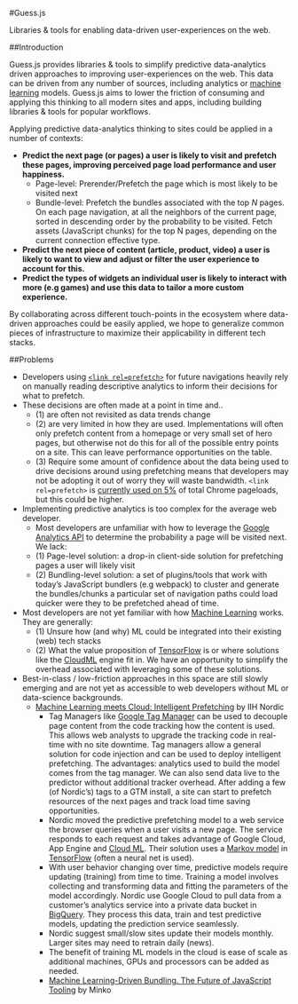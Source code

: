 #Guess.js

Libraries & tools for enabling data-driven user-experiences on the web.

##Introduction

Guess.js provides libraries & tools to simplify predictive data-analytics driven approaches to improving user-experiences on the web. This data can be driven from any number of sources, including analytics or [machine learning](https://en.wikipedia.org/wiki/Machine_learning&sa=D&ust=1522637949792000) models. Guess.js aims to lower the friction of consuming and applying this thinking to all modern sites and apps, including building libraries & tools for popular workflows.

Applying predictive data-analytics thinking to sites could be applied in a number of contexts:

- **Predict the next page (or pages) a user is likely to visit and prefetch these pages, improving perceived page load performance and user happiness.**
   - Page-level: Prerender/Prefetch the page which is most likely to be visited next
   - Bundle-level: Prefetch the bundles associated with the top *N* pages. On each page navigation, at all the neighbors of the current page, sorted in descending order by the probability to be visited. Fetch assets (JavaScript chunks) for the top N pages, depending on the current connection effective type.
- **Predict the next piece of content (article, product, video) a user is likely to want to view and adjust or filter the user experience to account for this.**
- **Predict the types of widgets an individual user is likely to interact with more (e.g games) and use this data to tailor a more custom experience.**

By collaborating across different touch-points in the ecosystem where data-driven approaches could be easily applied, we hope to generalize common pieces of infrastructure to maximize their applicability in different tech stacks.


##Problems

- Developers using [`<link rel=prefetch>`](https://developer.mozilla.org/en-US/docs/Web/HTTP/Link_prefetching_FAQ&sa=D&ust=1522637949794000) for future navigations heavily rely on manually reading descriptive analytics to inform their decisions for what to prefetch.
- These decisions are often made at a point in time and.. 
  - (1) are often not revisited as data trends change
  - (2) are very limited in how they are used. Implementations will often only prefetch content from a homepage or very small set of hero pages, but otherwise not do this for all of the possible entry points on a site. This can leave performance opportunities on the table.
  - (3) Require some amount of confidence about the data being used to drive decisions around using prefetching means that developers may not be adopting it out of worry they will waste bandwidth. `<link rel=prefetch>` is [currently used on 5%](https://www.chromestatus.com/metrics/feature/popularity%23LinkRelPrefetch&sa=D&ust=1522637949795000) of total Chrome pageloads, but this could be higher.
- Implementing predictive analytics is too complex for the average web developer.
  - Most developers are unfamiliar with how to leverage the  [Google Analytics API](https://developers.google.com/analytics/devguides/reporting/core/v4/&sa=D&ust=1522637949796000) to determine the probability a page will be visited next. We lack:
  - (1) Page-level solution: a drop-in client-side solution for prefetching pages a user will likely visit
  - (2) Bundling-level solution: a set of plugins/tools that work with today’s JavaScript bundlers (e.g webpack) to cluster and generate the bundles/chunks a particular set of navigation paths could load quicker were they to be prefetched ahead of time.
- Most developers are not yet familiar with how  [Machine Learning](https://en.wikipedia.org/wiki/Machine_learning&sa=D&ust=1522637949797000) works. They are generally:
  - (1) Unsure how (and why) ML could be integrated into their existing (web) tech stacks
  - (2) What the value proposition of  [TensorFlow](https://www.tensorflow.org/&sa=D&ust=1522637949797000) is or where solutions like the [CloudML](https://cloud.google.com/ml-engine/&sa=D&ust=1522637949798000) engine fit in. We have an opportunity to simplify the overhead associated with leveraging some of these solutions.
- Best-in-class / low-friction approaches in this space are still slowly emerging and are not yet as accessible to web developers without ML or data-science backgrounds.
  - [Machine Learning meets Cloud: Intelligent Prefetching](https://iihnordic.com/blog/machine-learning-meets-the-cloud-intelligent-prefetching/&sa=D&ust=1522637949798000) by IIH Nordic
      - Tag Managers like  [Google Tag Manager](https://www.google.com/analytics/tag-manager/&sa=D&ust=1522637949799000) can be used to decouple page content from the code tracking how the content is used. This allows web analysts to upgrade the tracking code in real-time with no site downtime. Tag managers allow a general solution for code injection and can be used to deploy intelligent prefetching. The advantages: analytics used to build the model comes from the tag manager. We can also send data live to the predictor without additional tracker overhead. After adding a few (of Nordic’s) tags to a GTM install, a site can start to prefetch resources of the next pages and track load time saving opportunities.
       - Nordic moved the predictive prefetching model to a web service the browser queries when a user visits a new page. The service responds to each request and takes advantage of Google Cloud, App Engine and  [Cloud ML](https://cloud.google.com/ml-engine/&sa=D&ust=1522637949799000). Their solution uses a  [Markov model](https://en.wikipedia.org/wiki/Markov_model&sa=D&ust=1522637949800000) in  [TensorFlow](https://www.tensorflow.org/&sa=D&ust=1522637949800000) (often a neural net is used).
       - With user behavior changing over time, predictive models require updating (training) from time to time. Training a model involves collecting and transforming data and fitting the parameters of the model accordingly. Nordic use Google Cloud to pull data from a customer’s analytics service into a private data bucket in  [BigQuery](https://cloud.google.com/bigquery/&sa=D&ust=1522637949800000). They process this data, train and test predictive models, updating the prediction service seamlessly.
     - Nordic suggest small/slow sites update their models monthly. Larger sites may need to retrain daily (news).
      - The benefit of training ML models in the cloud is ease of scale as additional machines, GPUs and processors can be added as needed.
    -  [Machine Learning-Driven Bundling. The Future of JavaScript Tooling](http://blog.mgechev.com/2018/03/18/machine-learning-data-driven-bundling-webpack-javascript-markov-chain-angular-react/&sa=D&ust=1522637949801000) by Minko

